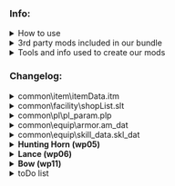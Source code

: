 <html>
<h3>Info:</h3>
<details> <!-- How to use -->
  <summary>How to use</summary>
  <ul>
    <li>Download this repo and add the files to "[...]\Steam\steamapps\common\Monster Hunter World"</li>
    <li>That's it! You can start the game and all mods will be loaded.</li>
  </ul>
</details>
<details> <!-- 3rd party mods included in our bundle -->
  <summary>3rd party mods included in our bundle</summary>
  <ul>
    <li><a href="https://www.nexusmods.com/monsterhunterworld/mods/1982">Stracker's Loader</a></li>
    <li><a href="https://www.nexusmods.com/monsterhunterworld/mods/3473">Performance Booster and Plugin Extender</a>
    </li>
    <li><a href="https://www.nexusmods.com/monsterhunterworld/mods/3474">Tic Rate Fix</a></li>
    <li><a href="https://www.nexusmods.com/monsterhunterworld/mods/790">Camera Zoom</a></li>
    <li><a href="https://www.nexusmods.com/monsterhunterworld/mods/75">No Rain</a></li>
    <li><a href="https://www.nexusmods.com/monsterhunterworld/mods/5540">Skippable Cutscenes</a></li>
    <li><a href="https://www.nexusmods.com/monsterhunterworld/mods/1986">Guiding Lands Gathering Indicator</a></li>
    <li><a href="https://www.nexusmods.com/monsterhunterworld/mods/1972">Easier to spot Guiding Lands Gathering
        Spots</a></li>
    <li><a href="https://www.nexusmods.com/monsterhunterworld/mods/6556">All Monster Drops Increased</a></li>
    <li><a href="https://www.nexusmods.com/monsterhunterworld/mods/6565">Quest Reward Increase</a></li>
    <li><a href="https://www.nexusmods.com/monsterhunterworld/mods/5601">Tenderizing Rebalance and Removal</a></li>
    <li><a href="https://www.nexusmods.com/monsterhunterworld/mods/3456">Permanent Shiny Drops</a></li>
    <li><a href="https://www.nexusmods.com/monsterhunterworld/mods/2459">True weapon damage values</a></li>
    <li><a href="https://www.nexusmods.com/monsterhunterworld/mods/345">Sharpening finish sound replacement__Nice
        Meme</a></li>
    <li><a href="https://www.nexusmods.com/monsterhunterworld/mods/2164">No Grind Guiding Lands</a></li>
    <li><a href="https://www.nexusmods.com/monsterhunterworld/mods/4195">Unlimited Lures</a></li>
  </ul>
</details>
<details> <!-- Tools and info used to create our mods -->
  <summary>Tools and info used to create our mods</summary>
  <ul>
    <li><a href="https://github.com/Synthlight/MHW-Editor/releases">Synthlight's MHW Editor</a></li>
    <li><a href="https://github.com/Synthlight/MHW-Editor/wiki">Synthlight's MHW Editor Wiki</a></li>
    <li><a href="https://www.nexusmods.com/monsterhunterworld/mods/411">MHWNoChunk</a></li>
    <li>https://marketplace.visualstudio.com/items?itemName=mechatroner.rainbow-csv">RBQL / Rainbow CSV for VS
      Code</a></li>
    <li><a href="https://github.com/Aradi147/MHW-Quest/releases">MHW Quest Editor</a></li>
    <li><a href="https://monsterhunterworld.wiki.fextralife.com/Quests">Fextralife Wiki Quest Overview</a></li>
    <li><a href="https://github.com/Ezekial711/MonsterHunterWorldModding/wiki/Quest-IDs">Quest IDs</a></li>
    <li>Our own scripts</li>
    <li>oo2core_8_win64.dll (got a backup on Google-Drive)</li>
  </ul>
</details>
<h3>Changelog:</h3>
<details> <!-- common\item\itemData.itm -->
  <summary>common\item\itemData.itm</summary>
  <ul>
    <li>Changed item carry limits, especially for healing items as part of the healing rework</li>
    <li>You'll start the quest with the max amount, that you can carry of any given item. Crafting during the mission is
      not intended. For balance reasons, it's recommended that you only get new consumables from the camp if you just
      fainted</li>
    <li>The following items are now infinite use:
      <ul>
        <li>Blast and poison coatings, ammos (aside from para, sleep, cluster and slicing)</li>
        <li>Cool drink, hot drink, whetfish fin, whetfish fin+ and well-done steak</li>
      </ul>
    </li>
    <li>Banned the following items (healing rework):<br>
      Armortalon, armorcharm, (mega) armorskin, (mega) demondrug, ancient Potion</li>
  </ul>
</details>
<details> <!-- common\facility\shopList.slt -->
  <summary>common\facility\shopList.slt</summary>
  <ul>
    <li>You can now get all the usable items you'll need during hunts for 1z at the shop. Crafting and cultivating
      plants are no longer required</li>
    <li>Added (gourmet) vouchers, armor spheres, whetfish fins and Zorah Magdaros tickets to the shop</li>
  </ul>
</details>
<details> <!-- common\pl\pl_param.plp -->
  <summary>common\pl\pl_param.plp</summary>
  <ul>
    <li>Gunner defense rate 0.7 ⇒ 0.55 (healing rework)</li>
    <li>HR Augment Defense Bonus 10/20/30 ⇒ 30/60/90</li>
    <li>HR Augment Defense Bonus 15/25/35/50 ⇒ 45/75/105/150</li>
    <li>HR/MR Augment Lifesteal Cooldown 0.2sec ⇒ 0.1sec </li>
    <li>MR Augment Attack Bonus 5/10/15/25 ⇒ 10/18/25/40</li>
    <li>HR Augment Health Percent 10/15/20% ⇒ 8/12/16%</li>
    <li>MR Augment Health Percent 7.5/9/11/14% ⇒ 5/7.5/10/12.5%</li>
  </ul>
</details>
<details> <!-- common\equip\armor.am_dat -->
  <summary>common\equip\armor.am_dat</summary>
  <ul>
    <li>SELECT a.P1_Set_Group, a.p2_Variant, a.P3_Type, a.P4_Equip_slot, "Defense", a.Defense*3 WHERE a.Defense> 0</li>
  </ul>
</details>
<details> <!-- common\equip\skill_data.skl_dat -->
  <summary>common\equip\skill_data.skl_dat</summary>
  <ul>
    <li>Weakness exploit DLC nerf reverted, +15/30/50% affinity on weakspots, no softening requirement</li>
    <li>Focus:
      <ul>
        <li>Charge rate changed from 95/90/85% to 92/85/80%</li>
        <li>Gauge fill rate changed from 5/10/20% to 10/20/35%</li>
      </ul>
    </li>
    <li>Partbreaker changed from 10/20/30% to 20/35/50%</li>
    <li>Slugger changed from 20/30/40/50/60% to 20/40/50/75/100%</li>
    <li>Stamina thief from 20/30/40/50/60% to 40/60/80/110/150%</li>
    <li>Latent power affinity changed from 10/20/30/40/50/60/70% to 20/30/40/50/60/75/100%</li>
    <li>Agitator affinity changed from 5/5/7/7/10/15/20% to 5/6/7/8/10/15/20%</li>
    <li>Peak performance attack buff changed from 5/10/20 to 10/18/25</li>
    <li>Heroics:
      <ul>
        <li>Attack changed from 0/5/5/10/15/25/40% to 3/6/9/12/15/25/40%</li>
        <li>Defense changed from 50/50/100/100/100/150/150 to 50/60/70/80/100/125/150</li>
      </ul>
    </li>
    <li>Marathon runner stamina usage rate changed from 85/70/50% to 75/60/50%</li>
    <li>Stamina surge stamina recovery increase changed from 10/20/30% to 10/25/40%</li>
    <li>Quick sheath changed from 110/120/140 to 120/140/155</li>
    <li>Item prolonger changed from 10/25/50% to 33/66/100%</li>
    <li>Free meal changed from 25/50/75% to 20/35/50%</li>
    <li>Maximum might:
      <ul>
        <li>Affinity changed from 10/20/30/40/40% to 10/20/30/40/50%</li>
        <li>Max stamina time requirement removed (from 5/5/5/5/0s)</li>
        <li>Persisting buff duration changed from 2/3/3/4/0s to 0/0/0/1/2s</li>
      </ul>
    </li>
  </ul>
</details>
<details> <!-- Hunting Horn (wp05) -->
  <summary><b>Hunting Horn (wp05)</b></summary>
  <u>common\pl\music_skill_efc.mske (script for these changes not yet written)</u>
  <ul>
    <li>Encore no longer extends the duration or boosts the effect of buffs</li>
    <li>Duration of all songs changed to 3min/6min/12min (no maestro/maestro 1/maestro 2)</li>
    <li>Made the following changes to the effects of buffs:
      <ul>
        <li>Tool Use Drain Reduced (S) from 0.75/0.75 ⇒ 0.8</li>
        <li>Tool Use Drain Reduced (L) from 0.75/0.75 ⇒ 0.7</li>
        <li>Elemental Attack Boost from 1.08/1.1 ⇒ 1.12</li>
        <li>Abnormal Status Atk. Increased from 1.1/1.15 ⇒ 1.3</li>
        <li>Defense or Attack Up (S) from 1.1/1.15 ⇒ 1.12</li>
        <li>Defense or Attack Up (L) from 1.15/1.2 ⇒ 1.2</li>
        <li>Recovery Speed (L) from 3/3 ⇒ 3</li>
        <li>Blight Res Up from 5/10 ⇒ 10</li>
        <li>Affinity Up and Health Rec. (S) from 15/20 ⇒ 20</li>
        <li>Max Stamina Up + Recovery from 50/50 ⇒ 50</li>
        <li>Elemental Res Boost (L) from 7/10 ⇒ 10</li>
        <li>Health Boost (L) from 50/50 ⇒ 50</li>
      </ul>
    <li>Replaced the following (S) songs with their (L) versions
      <ul>
        <li>Earplugs (S) ⇒ Earplugs (L)</li>
        <li>Health Boost (S) from 30/30 ⇒ Health Boost (L)</li>
        <li>Recovery Speed (S) from 2/2 ⇒ Recovery Speed (L)</li>
        <li>Wind Pressure Negated ⇒ All Wind Pressure Negated</li>
        <li>Elemental Res Boost (S) from 5/7 ⇒ Elemental Res Boost (L)</li>
      </ul>
    </li>
</details>
<details> <!-- Lance (wp06) -->
  <summary><b>Lance (wp06)</b></summary>
  <u>hm\wp\wp06\collision\wp06.col & hm\wp\wp06\collision\wp06_01.col</u>
</details>
<details> <!-- Bow (wp11) -->
  <summary><b>Bow (wp11)</b></summary>
  <u>hm\wp\wp11\wp11_param.w11p</u>
  <ul>
    <li>Status Coating Buildup Multiplier unchanged at 1/1.2/1.4/1.6 (Charge 1/2/3/4)</li>
    <li>Power Coating Damage unchanged at 1.35</li>
    <li>Close Range Coating Damage unchanged at 1.18</li>
    <li>Close Range Coating Critical Start Multiplier unchanged at 0.1</li>
    <li>Close Range Coating Critical End Multiplier unchanged at 0.6</li>
    <li>Amount of Arrows Shot unchanged</li>
  </ul>
</details>
<details> <!-- toDo list -->
  <summary>toDo list</summary>
  <ul>
    <li>Add certain decos as quest rewards</li>
    <li>Change drop tables</li>
    <li>hh dmg*1.35 and songs scripts</li>
    <li>Armor defense & negative res scripts</li>
    <li>Lance dmg*1.2 script (poke and up-poke same dmg)</li>
    <li>Buff bow dragon piercer, Buff Raw Bow</li>
    <li>Change gun ammo (pierce, spread, normal, sticky, slicing)</li>
    <li>Switch axe: nerf Power Phials, buff overall dmg</li>
    <li>Fix Kulve Taroth</li>
    <li>Buff clutch claw motion values by 50% each</li>
    <li>Change "Long Range" and "Close Range"</li>
    <li>Buff defense on weapons</li>
    <li>nerf hh healing</li>
  </ul>
</details>